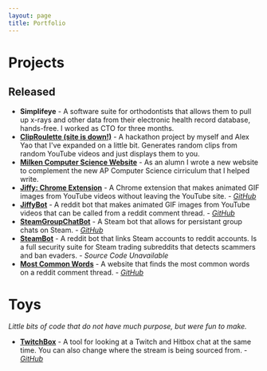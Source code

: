 ```yaml
---
layout: page
title: Portfolio
---
```

# Projects

## Released
* **Simplifeye** - A software suite for orthodontists that allows them to pull up x-rays and other data from their electronic health record database, hands-free. I worked as CTO for three months.
* [**ClipRoulette (site is down!)**](http://clip.nathanh.me/) - A hackathon project by myself and Alex Yao that I've expanded on a little bit. Generates random clips from random YouTube videos and just displays them to you.
* [**Milken Computer Science Website**](http://aegis.milkenschool.org/) - As an alumn I wrote a new website to complement the new AP Computer Science cirriculum that I helped write.
* [**Jiffy: Chrome Extension**](https://chrome.google.com/webstore/detail/jiffy-the-gif-creating-pl/nlcjegmhpnnlbkpcfbechbjicnakhben?hl=en) - A Chrome extension that makes animated GIF images from YouTube videos without leaving the YouTube site. - [*GitHub*](https://github.com/drkabob/Jiffy/tree/master/JiffyPlugin)
* [**JiffyBot**](https://reddit.com/r/jiffybot) - A reddit bot that makes animated GIF images from YouTube videos that can be called from a reddit comment thread. - [*GitHub*](https://github.com/drkabob/Jiffy/tree/master/JiffyBot)
* [**SteamGroupChatBot**](http://steamcommunity.com/id/groupchatbot) - A Steam bot that allows for persistant group chats on Steam. - [*GitHub*](https://github.com/drkabob/SteamGroupChatBot)
* [**SteamBot**](http://reddit.com/u/SteamBot) - A reddit bot that links Steam accounts to reddit accounts. Is a full security suite for Steam trading subreddits that detects scammers and ban evaders. - *Source Code Unavailable*
* [**Most Common Words**](https://github.com/drkabob/most-common-words) - A website that finds the most common words on a reddit comment thread. - [*GitHub*](https://github.com/drkabob/most-common-words)

# Toys

*Little bits of code that do not have much purpose, but were fun to make.*

* [**TwitchBox**](http://nathanh.me/TwitchBox/) - A tool for looking at a Twitch and Hitbox chat at the same time. You can also change where the stream is being sourced from. - [*GitHub*](https://github.com/drkabob/TwitchBox)
